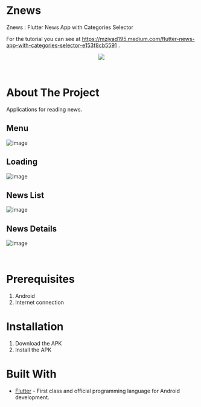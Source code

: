 # Znews
Znews : Flutter News App with Categories Selector

For the tutorial you can see at https://mziyad195.medium.com/flutter-news-app-with-categories-selector-e153f8cb5591 .
<br />
<p align="center">
  <a href="#">
    <img src="app/src/main/res/drawable/logo.png">
  </a>
</p>
<br>

# About The Project
Applications for reading news.
## Menu
![image](https://user-images.githubusercontent.com/64635497/179284046-610bba2a-f74a-4a58-8f82-834b2c351ffd.png)
## Loading
![image](https://user-images.githubusercontent.com/64635497/179284077-cfe97702-55b3-4bc1-9b1b-fa25159f0a75.png)
## News List
![image](https://user-images.githubusercontent.com/64635497/179284150-d06f2d15-4d50-46ff-8544-ea5567cd251f.png)
## News Details
![image](https://user-images.githubusercontent.com/64635497/179284172-6801d631-536c-4422-8981-545b1258932a.png)

<br>

# Prerequisites
1. Android 
2. Internet connection
  
# Installation
1. Download the APK 
2. Install the APK

# Built With
- [Flutter](https://kotlinlang.org/) - First class and official programming language for Android development.
